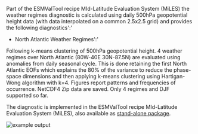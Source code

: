 Part of the ESMValTool recipe MId-Latitude Evaluation System (MiLES) the weather regimes diagnostic is calculated using daily 500hPa geopotential height data (with data interpolated on a common 2.5x2.5 grid) and provides the following diagnostics':'

* North Atlantic Weather Regimes':' 

Following k-means clustering of 500hPa geopotential height. 4 weather regimes over North Atlantic (80W-40E 30N-87.5N) are evaluated using anomalies from daily seasonal cycle. This is done retaining the first North Atlantic EOFs which explains the 80% of the variance to reduce the phase-space dimensions and then applying k-means clustering using Hartigan-Wong algorithm with k=4. Figures report patterns and frequencies of occurrence. NetCDF4 Zip data are saved. Only 4 regimes and DJF supported so far.

The diagnostic is implemented in the ESMValTool recipe MId-Latitude Evaluation System (MiLES), also available as [stand-alone package](https://github.com/oloapinivad/MiLES). 

![example output](diagnosticsdata/teleconnections/Regime2_MPI-ESM-P_r1_1951_2005_DJF.png "Regimes")


